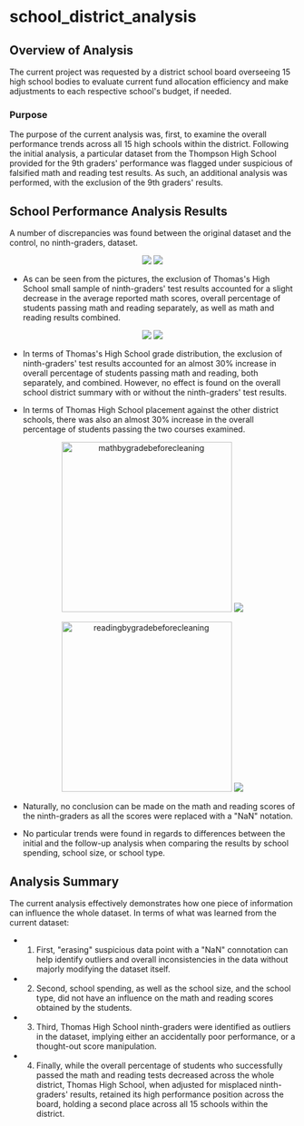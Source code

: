 # school_district_analysis

## Overview of Analysis
The current project was requested by a district school board overseeing 15 high school bodies to evaluate current fund allocation efficiency and make adjustments to each respective school's budget, if needed.

### Purpose
The purpose of the current analysis was, first, to examine the overall performance trends across all 15 high schools within the district. Following the initial analysis, a particular dataset from the Thompson High School provided for the 9th graders' performance was flagged under suspicious of falsified math and reading test results. As such, an additional analysis was performed, with the exclusion of the 9th graders' results.

## School Performance Analysis Results
A number of discrepancies was found between the original dataset and the control, no ninth-graders, dataset.

<p align="center">
  <img src="https://user-images.githubusercontent.com/99566803/160524501-c268e303-9250-4d7f-bf92-5cf33adab5e2.png" />
  <img src="https://user-images.githubusercontent.com/99566803/160524505-e128dddb-bcc6-476e-a875-ac7258e44c7d.png" />
</p>

* As can be seen from the pictures, the exclusion of Thomas's High School small sample of ninth-graders' test results accounted for a slight decrease in the average reported math scores, overall percentage of students passing math and reading separately, as well as math and reading results combined.

<p align="center">
  <img src="https://user-images.githubusercontent.com/99566803/160525941-7901a9e0-03f0-476c-a50d-20a078998adc.png" />
  <img src="https://user-images.githubusercontent.com/99566803/160525945-615f0a81-d402-47bf-8ed5-11011a9f3753.png" />
</p>

* In terms of Thomas's High School grade distribution, the exclusion of ninth-graders' test results accounted for an almost 30% increase in overall percentage of students passing math and reading, both separately, and combined. However, no effect is found on the overall school district summary with or without the ninth-graders' test results.

* In terms of Thomas High School placement against the other district schools, there was also an almost 30% increase in the overall percentage of students passing the two courses examined.

<p align="center">
<img width="300" alt="mathbygradebeforecleaning" src="https://user-images.githubusercontent.com/99566803/160527987-6f4db02d-ed08-44b9-a9f1-baafe901a369.png">
<img src="https://user-images.githubusercontent.com/99566803/160528003-a56371f9-54f3-41a4-b5b8-cf4b801814db.png" /></p>
<p align="center">
<img width="300" alt="readingbygradebeforecleaning" src="https://user-images.githubusercontent.com/99566803/160528005-36435376-b0b5-43c6-833c-79af970ef44b.png">
<img src="https://user-images.githubusercontent.com/99566803/160528008-84a7606e-3270-4e57-bba4-dbe09f70d348.png" />
</p>

* Naturally, no conclusion can be made on the math and reading scores of the ninth-graders as all the scores were replaced with a "NaN" notation.

* No particular trends were found in regards to differences between the initial and the follow-up analysis when comparing the results by school spending, school size, or school type.

## Analysis Summary
The current analysis effectively demonstrates how one piece of information can influence the whole dataset. In terms of what was learned from the current dataset:

* 1. First, "erasing" suspicious data point with a "NaN" connotation can help identify outliers and overall inconsistencies in the data without majorly modifying the dataset itself.

* 2. Second, school spending, as well as the school size, and the school type, did not have an influence on the math and reading scores obtained by the students.

* 3. Third, Thomas High School ninth-graders were identified as outliers in the dataset, implying either an accidentally poor performance, or a thought-out score manipulation.

* 4. Finally, while the overall percentage of students who successfully passed the math and reading tests decreased across the whole district, Thomas High School, when adjusted for misplaced ninth-graders' results, retained its high performance position across the board, holding a second place across all 15 schools within the district.
